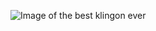 ![Image of the best klingon ever](https://www.google.com/url?sa=i&url=https%3A%2F%2Fwww.startrek.com%2Fdatabase_article%2Fworf&psig=AOvVaw0g4DBI51wyeFv8Krx_F5vn&ust=1618958480547000&source=images&cd=vfe&ved=0CAIQjRxqFwoTCICwkbywi_ACFQAAAAAdAAAAABAD)
